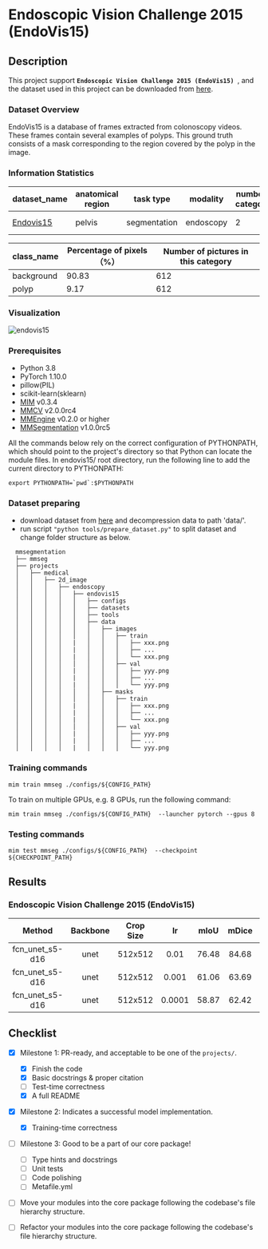 # Endoscopic Vision Challenge 2015 (EndoVis15)

## Description

This project support **`Endoscopic Vision Challenge 2015 (EndoVis15) `**, and the dataset used in this project can be downloaded from [here](https://polyp.grand-challenge.org/Databases/).

### Dataset Overview

EndoVis15 is a database of frames extracted from colonoscopy videos. These frames contain several examples of polyps. This ground truth consists of a mask corresponding to the region covered by the polyp in the image.

### Information Statistics

| dataset_name                                              | anatomical region | task type    | modality  | number of categories | train/val/test image | release date | License                                                   |
| --------------------------------------------------------- | ----------------- | ------------ | --------- | -------------------- | -------------------- | ------------ | --------------------------------------------------------- |
| [Endovis15](https://polyp.grand-challenge.org/Databases/) | pelvis            | segmentation | endoscopy | 2                    | 612/-/-              | 2017         | [CC-BY 4.0](https://creativecommons.org/licenses/by/4.0/) |

| class_name | Percentage of pixels（%） | Number of pictures in this category |
| ---------- | ------------------------- | ----------------------------------- |
| background | 90.83                     | 612                                 |
| polyp      | 9.17                      | 612                                 |

<!-- For a typical model, this section should contain the commands for training and testing. You are also suggested to dump your environment specification to env.yml by `conda env export > env.yml`. -->

### Visualization

![endovis15](https://github.com/uni-medical/medical-datasets-visualization/blob/main/2d/semantic_seg/endoscopy_images/endovis15/endovis15_dataset.png?raw=true)

### Prerequisites

- Python 3.8
- PyTorch 1.10.0
- pillow(PIL)
- scikit-learn(sklearn)
- [MIM](https://github.com/open-mmlab/mim) v0.3.4
- [MMCV](https://github.com/open-mmlab/mmcv) v2.0.0rc4
- [MMEngine](https://github.com/open-mmlab/mmengine) v0.2.0 or higher
- [MMSegmentation](https://github.com/open-mmlab/mmsegmentation) v1.0.0rc5

All the commands below rely on the correct configuration of PYTHONPATH, which should point to the project's directory so that Python can locate the module files. In endovis15/ root directory, run the following line to add the current directory to PYTHONPATH:

```shell
export PYTHONPATH=`pwd`:$PYTHONPATH
```

### Dataset preparing

- download dataset from [here](https://polyp.grand-challenge.org/Databases/) and decompression data to path 'data/'.
- run script `"python tools/prepare_dataset.py"` to split dataset and change folder structure as below.

```none
  mmsegmentation
  ├── mmseg
  ├── projects
  │   ├── medical
  │   │   ├── 2d_image
  │   │   │   ├── endoscopy
  │   │   │   │   ├── endovis15
  │   │   │   │   │   ├── configs
  │   │   │   │   │   ├── datasets
  │   │   │   │   │   ├── tools
  │   │   │   │   │   ├── data
  │   │   │   │   │   │   ├── images
  │   │   │   │   │   │   │   ├── train
  │   │   │   │   |   │   │   │   ├── xxx.png
  │   │   │   │   |   │   │   │   ├── ...
  │   │   │   │   |   │   │   │   └── xxx.png
  │   │   │   │   │   │   │   ├── val
  │   │   │   │   |   │   │   │   ├── yyy.png
  │   │   │   │   |   │   │   │   ├── ...
  │   │   │   │   |   │   │   │   └── yyy.png
  │   │   │   │   │   │   ├── masks
  │   │   │   │   │   │   │   ├── train
  │   │   │   │   |   │   │   │   ├── xxx.png
  │   │   │   │   |   │   │   │   ├── ...
  │   │   │   │   |   │   │   │   └── xxx.png
  │   │   │   │   │   │   │   ├── val
  │   │   │   │   |   │   │   │   ├── yyy.png
  │   │   │   │   |   │   │   │   ├── ...
  │   │   │   │   |   │   │   │   └── yyy.png
```

### Training commands

```shell
mim train mmseg ./configs/${CONFIG_PATH}
```

To train on multiple GPUs, e.g. 8 GPUs, run the following command:

```shell
mim train mmseg ./configs/${CONFIG_PATH}  --launcher pytorch --gpus 8
```

### Testing commands

```shell
mim test mmseg ./configs/${CONFIG_PATH}  --checkpoint ${CHECKPOINT_PATH}
```

<!-- List the results as usually done in other model's README. [Example](https://github.com/open-mmlab/mmsegmentation/tree/dev-1.x/configs/fcn#results-and-models)

You should claim whether this is based on the pre-trained weights, which are converted from the official release; or it's a reproduced result obtained from retraining the model in this project. -->

## Results

### Endoscopic Vision Challenge 2015 (EndoVis15)

|     Method      | Backbone | Crop Size |   lr   | mIoU  | mDice |                                                                                        config                                                                                        |
| :-------------: | :------: | :-------: | :----: | :---: | :---: | :----------------------------------------------------------------------------------------------------------------------------------------------------------------------------------: |
| fcn_unet_s5-d16 |   unet   |  512x512  |  0.01  | 76.48 | 84.68 |  [config](https://github.com/open-mmlab/mmsegmentation/tree/dev-1.x/projects/medical/2d_image/endoscopy/endovis15/configs/fcn-unet-s5-d16_unet_1xb16-0.01-20k_endovis15-512x512.py)  |
| fcn_unet_s5-d16 |   unet   |  512x512  | 0.001  | 61.06 | 63.69 | [config](https://github.com/open-mmlab/mmsegmentation/tree/dev-1.x/projects/medical/2d_image/endoscopy/endovis15//configs/fcn-unet-s5-d16_unet_1xb16-0.001-20k_endovis15-512x512.py) |
| fcn_unet_s5-d16 |   unet   |  512x512  | 0.0001 | 58.87 | 62.42 | [config](https://github.com/open-mmlab/mmsegmentation/tree/dev-1.x/projects/medical/2d_image/endoscopy/endovis15/configs/fcn-unet-s5-d16_unet_1xb16-0.0001-20k_endovis15-512x512.py) |

## Checklist

- [x] Milestone 1: PR-ready, and acceptable to be one of the `projects/`.

  - [x] Finish the code
  - [x] Basic docstrings & proper citation
  - [ ] Test-time correctness
  - [x] A full README

- [x] Milestone 2: Indicates a successful model implementation.

  - [x] Training-time correctness

- [ ] Milestone 3: Good to be a part of our core package!

  - [ ] Type hints and docstrings
  - [ ] Unit tests
  - [ ] Code polishing
  - [ ] Metafile.yml

- [ ] Move your modules into the core package following the codebase's file hierarchy structure.

- [ ] Refactor your modules into the core package following the codebase's file hierarchy structure.
